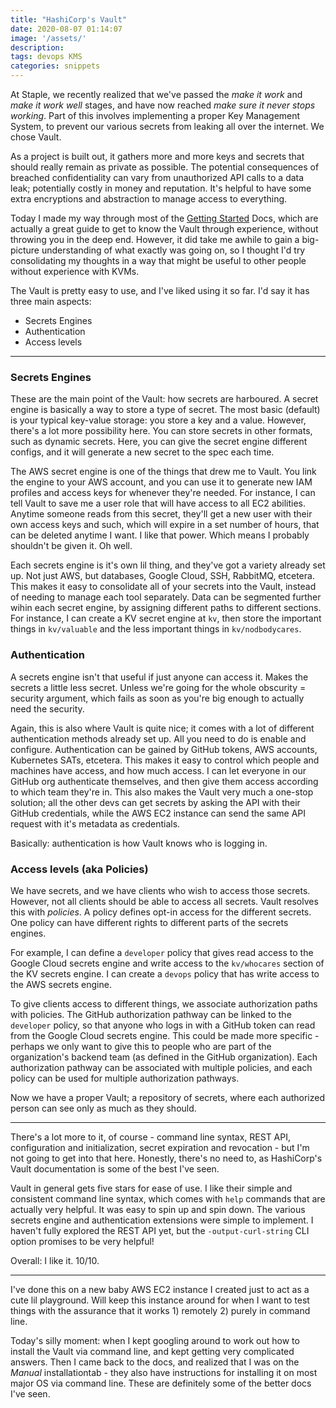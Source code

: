 ```yaml
---
title: "HashiCorp's Vault"
date: 2020-08-07 01:14:07
image: '/assets/'
description:
tags: devops KMS
categories: snippets
---
```


At Staple, we recently realized that we've passed the *make it work* and  *make it work well* stages, and have now reached *make sure it never stops working*. Part of this involves implementing a proper Key Management System, to prevent our various secrets from leaking all over the internet.  We chose Vault.



As a project is built out, it gathers more and more keys and secrets that should really remain as private as possible. The potential consequences of breached confidentiality can vary from unauthorized API calls to a data leak; potentially costly in money and reputation. It's helpful to have some extra encryptions and abstraction to manage access to everything.

Today I made my way through most of the [Getting Started](https://learn.hashicorp.com/collections/vault/getting-started) Docs, which are actually a great guide to get to know the Vault through experience, without throwing you in the deep end. However, it did take me awhile to gain a big-picture understanding of what exactly was going on, so I thought I'd try consolidating my thoughts in a way that might be useful to other people without experience with KVMs.

The Vault is pretty easy to use, and I've liked using it so far. I'd say it has three main aspects:

* Secrets Engines
* Authentication
* Access levels

<hr>

### Secrets Engines

These are the main point of the Vault: how secrets are harboured. A secret engine is basically a way to store a type of secret. The most basic (default) is your typical key-value storage: you store a key and a value. However, there's a lot more possibility here. You can store secrets in other formats, such as dynamic secrets. Here, you can give the secret engine different configs, and it will generate a new secret to the spec each time.

The AWS secret engine is one of the things that drew me to Vault. You link the engine to your AWS account, and you can use it to generate new IAM profiles and access keys for whenever they're needed. For instance, I can tell Vault to save me a user role that will have access to all EC2 abilities. Anytime someone reads from this secret, they'll get a new user with their own access keys and such, which will expire in a set number of hours, that can be deleted anytime I want. I like that power. Which means I probably shouldn't be given it. Oh well.

Each secrets engine is it's own lil thing, and they've got a variety already set up. Not just AWS, but databases, Google Cloud, SSH, RabbitMQ, etcetera. This makes it easy to consolidate all of your secrets into the Vault, instead of needing to manage each tool separately. Data can be segmented further wihin each secret engine, by assigning different paths to different sections. For instance, I can create a KV secret engine at `kv`, then store the important things in `kv/valuable` and the less important things in `kv/nodbodycares`.

### Authentication

A secrets engine isn't that useful if just anyone can access it. Makes the secrets a little less secret. Unless we're going for the whole obscurity = security argument, which fails as soon as you're big enough to actually need the security.

Again, this is also where Vault is quite nice; it comes with a lot of different authentication methods already set up. All you need to do is enable and configure. Authentication can be gained by GitHub tokens, AWS accounts, Kubernetes SATs, etcetera. This makes it easy to control which people and machines have access, and how much access. I can let everyone in our GitHub org authenticate themselves, and then give them access according to which team they're in. This also makes the Vault very much a one-stop solution; all the other devs can get secrets by asking the API with their GitHub credentials, while the AWS EC2 instance can send the same API request with it's metadata as credentials.

Basically: authentication is how Vault knows who is logging in. 

### Access levels (aka Policies)

We have secrets, and we have clients who wish to access those secrets. However, not all clients should be able to access all secrets. Vault resolves this with *policies*. A policy defines opt-in access for the different secrets. One policy can have different rights to different parts of the secrets engines.

For example, I can define a `developer` policy that gives read access to the Google Cloud secrets engine and write access to the `kv/whocares` section of the KV secrets engine. I can create a `devops` policy that has write access to the AWS secrets engine.

To give clients access to different things, we associate authorization paths with policies. The GitHub authorization pathway can be linked to the `developer` policy, so that anyone who logs in with a GitHub token can read from the Google Cloud secrets engine. This could be made more specific - perhaps we only want to give this to people who are part of the organization's backend team (as defined in the GitHub organization). Each authorization pathway can be associated with multiple policies, and each policy can be used for multiple authorization pathways.

Now we have a proper Vault; a repository of secrets, where each authorized person can see only as much as they should.

<hr>

There's a lot more to it, of course - command line syntax, REST API, configuration and initialization, secret expiration and revocation - but I'm not going to get into that here. Honestly, there's no need to, as HashiCorp's Vault documentation is some of the best I've seen. 

Vault in general gets five stars for ease of use. I like their simple and consistent command line syntax, which comes with `help` commands that are actually very helpful. It was easy to spin up and spin down. The various secrets engine and authentication extensions were simple to implement. I haven't fully explored the REST API yet, but the `-output-curl-string` CLI option promises to be very helpful!

Overall: I like it. 10/10.

<hr>

I've done this on a new baby AWS EC2 instance I created just to act as a cute lil playground. Will keep this instance around for when I want to test things with the assurance that it works 1) remotely 2) purely in command line.

Today's silly moment: when I kept googling around to work out how to install the Vault via command line, and kept getting very complicated answers. Then I came back to the docs, and realized that I was on the *Manual* installationtab - they also have instructions for installing it on most major OS via command line. These are definitely some of the better docs I've seen.
